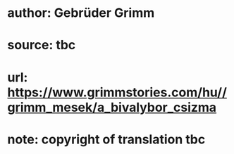# author: Gebrüder Grimm
# source: tbc
# url: https://www.grimmstories.com/hu//grimm_mesek/a_bivalybor_csizma
# note: copyright of translation tbc


